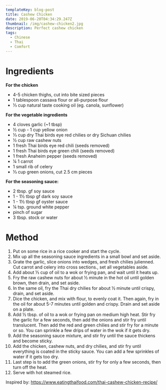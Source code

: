 ```yaml
---
templateKey: blog-post
title: Cashew Chicken
date: 2019-06-20T04:34:29.247Z
thumbnail: /img/cashew-chicken2.jpg
description: Perfect cashew chicken
tags:
  - Chinese
  - Thai
  - Comfort
---
```

# Ingredients

**For the chicken**

* 4-5 chicken thighs, cut into bite sized pieces
* 1 tablespoon cassava flour or all-purpose flour
* ⅓ cup natural taste cooking oil (eg. canola, sunflower)

**For the vegetable ingredients**

* 4 cloves garlic (~1 tbsp)
* ½ cup - 1 cup yellow onion
* ⅓ cup dry Thai birds eye red chilies or dry Sichuan chilies
* ½ cup raw cashew nuts
* 1 fresh Thai birds eye red chili (seeds removed)
* 1 fresh Thai birds eye green chili (seeds removed)
* 1 fresh Anaheim pepper (seeds removed)
* ¼ 1 carrot
* 1 small rib of celery
* ⅓ cup green onions, cut 2.5 cm pieces

**For the seasoning sauce:**

* 2 tbsp. gf soy sauce
* 1 - 1½ tbsp gf dark soy sauce
* 1 - 1½ tbsp gf oyster sauce
* ¼ tsp. ground white pepper
* pinch of sugar
* 3 tbsp. stock or water



# Method

1. Put on some rice in a rice cooker and start the cycle.
2. Mix up all the seasoning sauce ingredients in a small bowl and set aside.
3. Grate the garlic, slice onions into wedges, and fresh chilies julienned. Cut carrot and celery into cross sections., set all vegetables aside.
4. Add about ⅓ cup of oil to a wok or frying pan, and wait until it heats up.
5. Fry the raw cashew nuts for about ½ minute in the hot oil until golden brown, then drain, and set aside.
6. In the same oil, fry the Thai dry chilies for about ½ minute until crispy, drain, and set aside.
7. Dice the chicken, and mix with flour, to evenly coat it. Then again, fry in the oil for about 5-7 minutes until golden and crispy. Drain and set aside on a plate.
8. Add ½ tbsp. of oil to a wok or frying pan on medium high heat. Stir fry the garlic for a few seconds, then add the onions and stir fry until translucent. Then add the red and green chilies and stir fry for a minute or so. You can sprinkle a few drips of water in the wok if it gets dry.
9. Add the seasoning sauce mixture, and stir fry until the sauce thickens and become sticky.
10. Add the chicken, cashew nuts, and dry chilies, and stir fry until everything is coated in the sticky sauce. You can add a few sprinkles of water if it gets too dry.
11. Last step is to add the green onions, stir fry for only a few seconds, then turn off the heat.
12. Serve with hot steamed rice.

Inspired by: <https://www.eatingthaifood.com/thai-cashew-chicken-recipe/>
